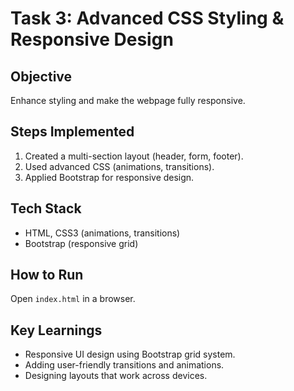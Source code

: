 
# Task 3: Advanced CSS Styling & Responsive Design

## Objective
Enhance styling and make the webpage fully responsive.

## Steps Implemented
1. Created a multi-section layout (header, form, footer).
2. Used advanced CSS (animations, transitions).
3. Applied Bootstrap for responsive design.

## Tech Stack
- HTML, CSS3 (animations, transitions)
- Bootstrap (responsive grid)

## How to Run
Open `index.html` in a browser.

## Key Learnings
- Responsive UI design using Bootstrap grid system.
- Adding user-friendly transitions and animations.
- Designing layouts that work across devices.

